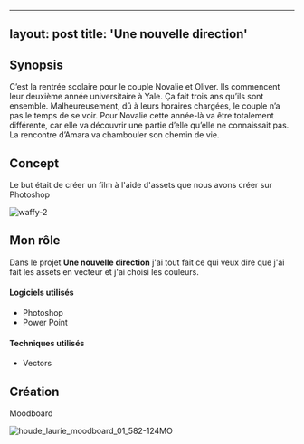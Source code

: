 
---
layout: post
title: 'Une nouvelle direction'
---

## Synopsis ##

C’est la rentrée scolaire pour le couple Novalie et Oliver. Ils commencent leur deuxième année universitaire à Yale. Ça fait trois ans qu’ils sont ensemble. Malheureusement, dû à leurs horaires chargées, le couple n’a pas le temps de se voir. Pour Novalie cette année-là va être totalement différente, car elle va découvrir une partie d’elle qu’elle ne connaissait pas. La rencontre d’Amara va chambouler son chemin de vie.  

## Concept ##

Le but était de créer un film à l'aide d'assets que nous avons créer sur Photoshop


![waffy-2](https://github.com/lauriehoude/Portfolio-Laurie-Houde/assets/89647723/efb0f594-6d43-43e2-95ee-9d061cf258e2)




## Mon rôle ##


Dans le projet **Une nouvelle direction** j'ai tout fait ce qui veux dire que j'ai fait les assets en vecteur et j'ai choisi les couleurs. 




#### Logiciels utilisés ####

- Photoshop
- Power Point



#### Techniques utilisés  ####

- Vectors

## Création ##

Moodboard 


![houde_laurie_moodboard_01_582-124MO](https://github.com/lauriehoude/Portfolio-Laurie-Houde/assets/89647723/279184d2-efb8-4265-a3fa-ea9c84afb843)
